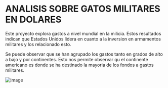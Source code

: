 # ANALISIS SOBRE GATOS MILITARES EN DOLARES

Este proyecto explora gastos a nivel mundial en la milicia.
Estos resultados indican que Estados Unidos lidera en cuanto a la inversion en armamentos militares y los relacionado esto.

Se puede observar que se han agrupado los gastos tanto en grados de alto a bajo y por continentes. 
Esto nos permite observar qu el continente americano es donde se ha destinado la mayoria de los fondos a gastos militares.

![image](https://github.com/tejrandy/Analisis-BI-Gastos-Militares/assets/38479499/b9b2f09f-ca29-47b6-91ce-45b1025f7db5)
